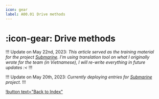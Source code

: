 ```yaml
---
icon: gear
label: A00.01⠀Drive methods
---
```

# :icon-gear: Drive methods

!!!
Update on May 22nd, 2023: *This article served as the training material for the project [Submarine](/projects/04-submarine.md). I'm using translation tool on what I originally wrote for the team (in Vietnamese), I will re-write everything in future updates :<*
!!!

!!!
Update on May 20th, 2023: *Currently deploying entries for [Submarine](/projects/04-submarine.md) project.*
!!!

[!button text="Back to Index"](/projects/04-submarine/04-10-19-about-the-project/04-10-index.md)